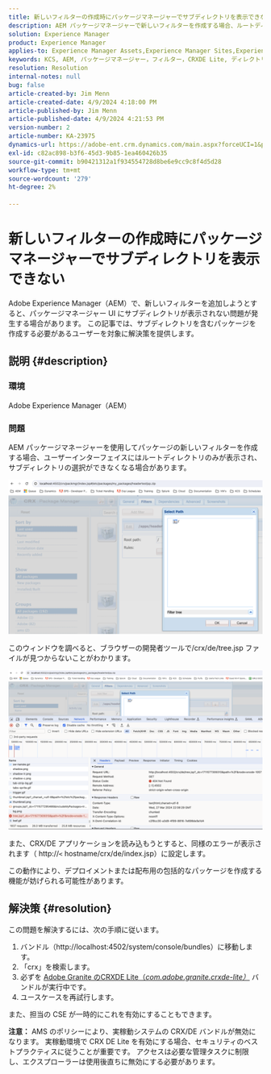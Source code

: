 ```yaml
---
title: 新しいフィルターの作成時にパッケージマネージャーでサブディレクトリを表示できない
description: AEM パッケージマネージャーで新しいフィルターを作成する場合、ルートディレクトリのみが表示され、サブディレクトリは表示されません。
solution: Experience Manager
product: Experience Manager
applies-to: Experience Manager Assets,Experience Manager Sites,Experience Manager 6.5,Experience Manager
keywords: KCS, AEM, パッケージマネージャー，フィルター，CRXDE Lite, ディレクトリ，サブディレクトリ，UI, パッケージビルダー，Adobe Experience Manager, トラブルシューティング
resolution: Resolution
internal-notes: null
bug: false
article-created-by: Jim Menn
article-created-date: 4/9/2024 4:18:00 PM
article-published-by: Jim Menn
article-published-date: 4/9/2024 4:21:53 PM
version-number: 2
article-number: KA-23975
dynamics-url: https://adobe-ent.crm.dynamics.com/main.aspx?forceUCI=1&pagetype=entityrecord&etn=knowledgearticle&id=76df0bb7-8cf6-ee11-a1fe-6045bd006268
exl-id: c82ac898-b3f6-45d3-9b85-1ea460426b35
source-git-commit: b90421312a1f934554728d8be6e9cc9c8f4d5d28
workflow-type: tm+mt
source-wordcount: '279'
ht-degree: 2%

---
```


# 新しいフィルターの作成時にパッケージマネージャーでサブディレクトリを表示できない


Adobe Experience Manager（AEM）で、新しいフィルターを追加しようとすると、パッケージマネージャー UI にサブディレクトリが表示されない問題が発生する場合があります。 この記事では、サブディレクトリを含むパッケージを作成する必要があるユーザーを対象に解決策を提供します。

## 説明 {#description}


### 環境

Adobe Experience Manager（AEM）

### 問題

AEM パッケージマネージャーを使用してパッケージの新しいフィルターを作成する場合、ユーザーインターフェイスにはルートディレクトリのみが表示され、サブディレクトリの選択ができなくなる場合があります。

![](assets/___78df0bb7-8cf6-ee11-a1fe-6045bd006268___.png)

このウィンドウを調べると、ブラウザーの開発者ツールで/crx/de/tree.jsp ファイルが見つからないことがわかります。

![](assets/___7cdf0bb7-8cf6-ee11-a1fe-6045bd006268___.png)

また、CRX/DE アプリケーションを読み込もうとすると、同様のエラーが表示されます（ http://`<` hostname/crx/de/index.jsp）に設定します。

この動作により、デプロイメントまたは配布用の包括的なパッケージを作成する機能が妨げられる可能性があります。


## 解決策 {#resolution}


この問題を解決するには、次の手順に従います。

1. バンドル（http://localhost:4502/system/console/bundles）に移動します。
2. 「crx」を検索します。
3. 必ずを [Adobe Granite のCRXDE Lite（*com.adobe.granite.crxde-lite）*](http://localhost:4502/system/console/bundles/241) バンドルが実行中です。
4. ユースケースを再試行します。


また、担当の CSE が一時的にこれを有効にすることもできます。

<b>注意：</b> AMS のポリシーにより、実稼動システムの CRX/DE バンドルが無効になります。 実稼動環境で CRX DE Lite を有効にする場合、セキュリティのベストプラクティスに従うことが重要です。 アクセスは必要な管理タスクに制限し、エクスプローラーは使用後直ちに無効にする必要があります。
